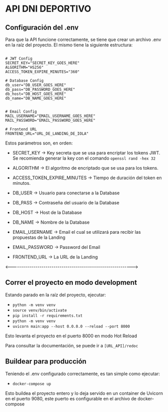 # API DNI DEPORTIVO

## Configuración del .env

Para que la API funcione correctamente, se tiene que crear un archivo .env en la raíz del proyecto.
El mismo tiene la siguiente estructura:

```

# JWT Config
SECRET_KEY="SECRET_KEY_GOES_HERE"
ALGORITHM="HS256"
ACCESS_TOKEN_EXPIRE_MINUTES="360"

# Database Config
db_user="DB_USER_GOES_HERE"
db_pass="DB_PASSWORD_GOES_HERE"
db_host="DB_HOST_GOES_HERE"
db_name="DB_NAME_GOES_HERE"


# Email Config
MAIL_USERNAME="EMAIL_USERNAME_GOES_HERE"
MAIL_PASSWORD="EMAIL_PASSWORD_GOES_HERE"

# Frontend URL
FRONTEND_URL="URL_DE_LANDING_DE_IOLA"

```

Estos parámetros son, en orden:

- SECRET_KEY -> Key secreta que se usa para encriptar los tokens JWT. Se recomienda generar
  la key con el comando `openssl rand -hex 32`

- ALGORITHM -> El algoritmo de encriptado que se usa para los tokens.

- ACCESS_TOKEN_EXPIRE_MINUTES -> Tiempo de duración del token en minutos.

- DB_USER -> Usuario para conectarse a la Database

- DB_PASS -> Contraseña del usuario de la Database

- DB_HOST -> Host de la Database

- DB_NAME -> Nombre de la Database

- EMAIL_USERNAME -> Email el cual se utilizará para recibir las propuestas de la Landing

- EMAIL_PASSWORD -> Password del Email

- FRONTEND_URL -> La URL de la Landing

<------------------------------------------------------------>

## Correr el proyecto en modo development

Estando parado en la raíz del proyecto, ejecutar:

- `python -m venv venv`
- `source venv/bin/activate`
- `pip install -r requirements.txt`
- `python -m venv venv`
- `uvicorn main:app --host 0.0.0.0 --reload --port 8000`

Esto levanta el proyecto en el puerto 8000 en modo Hot Reload

Para consultar la documentación, se puede ir a `[URL_API]/redoc`

## Buildear para producción

Teniendo el .env configurado correctamente, es tan simple como ejecutar:

- `docker-compose up`

Esto buildea el proyecto entero y lo deja servido en un container de Uvicorn en el puerto 9080, este puerto es configurable en el archivo de docker-compose

